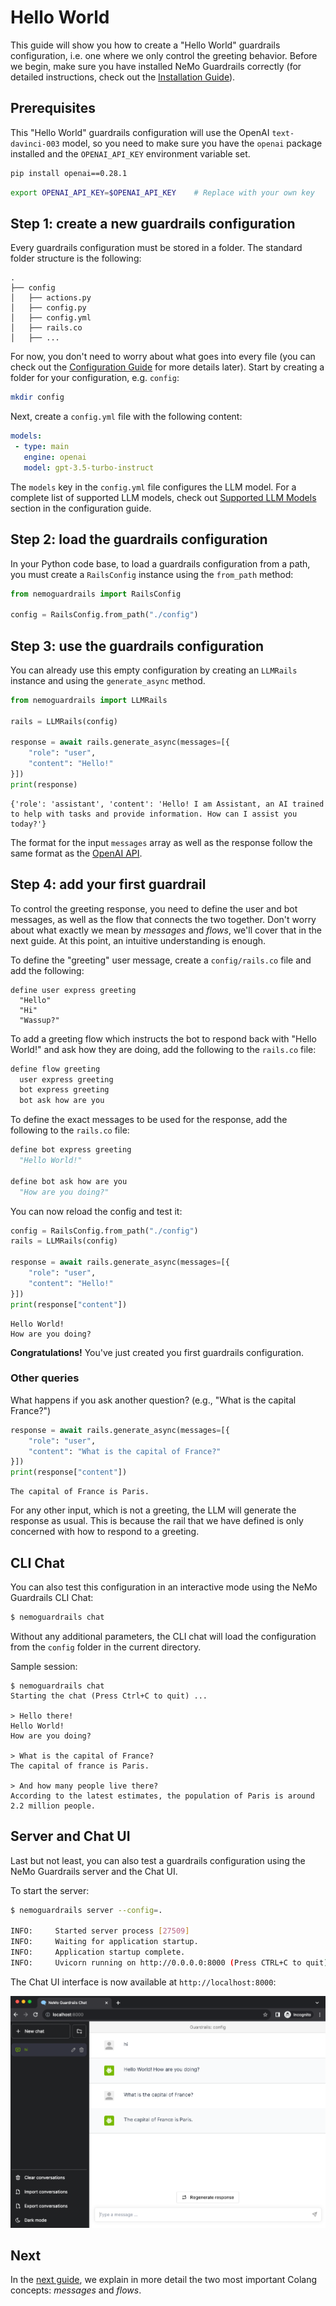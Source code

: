 # Hello World

This guide will show you how to create a "Hello World" guardrails configuration, i.e. one where we only control the greeting behavior. Before we begin, make sure you have installed NeMo Guardrails correctly (for detailed instructions, check out the [Installation Guide](../../getting_started/installation-guide.md)).

## Prerequisites

This "Hello World" guardrails configuration will use the OpenAI `text-davinci-003` model, so you need to make sure you have the `openai` package installed and the `OPENAI_API_KEY` environment variable set.

```bash
pip install openai==0.28.1
```

```bash
export OPENAI_API_KEY=$OPENAI_API_KEY    # Replace with your own key
```

## Step 1: create a new guardrails configuration

Every guardrails configuration must be stored in a folder. The standard folder structure is the following:

```
.
├── config
│   ├── actions.py
│   ├── config.py
│   ├── config.yml
│   ├── rails.co
│   ├── ...
```
For now, you don't need to worry about what goes into every file (you can check out the [Configuration Guide](../../user_guides/configuration-guide.md) for more details later). Start by creating a folder for your configuration, e.g. `config`:

```bash
mkdir config
```

Next, create a `config.yml` file with the following content:

```yml title="config/config.yml"
models:
 - type: main
   engine: openai
   model: gpt-3.5-turbo-instruct
```

The `models` key in the `config.yml` file configures the LLM model. For a complete list of supported LLM models, check out [Supported LLM Models](../../user_guides/configuration-guide.md#supported-llm-models) section in the configuration guide.

## Step 2: load the guardrails configuration

In your Python code base, to load a guardrails configuration from a path, you must create a `RailsConfig` instance using the `from_path` method:

```python
from nemoguardrails import RailsConfig

config = RailsConfig.from_path("./config")
```

## Step 3: use the guardrails configuration

You can already use this empty configuration by creating an `LLMRails` instance and using the `generate_async` method.

```python
from nemoguardrails import LLMRails

rails = LLMRails(config)

response = await rails.generate_async(messages=[{
    "role": "user",
    "content": "Hello!"
}])
print(response)
```

```
{'role': 'assistant', 'content': 'Hello! I am Assistant, an AI trained to help with tasks and provide information. How can I assist you today?'}
```

The format for the input `messages` array as well as the response follow the same format as the [OpenAI API](https://platform.openai.com/docs/guides/text-generation/chat-completions-api).

## Step 4: add your first guardrail

To control the greeting response, you need to define the user and bot messages, as well as the flow that connects the two together. Don't worry about what exactly we mean by *messages* and *flows*, we'll cover that in the next guide. At this point, an intuitive understanding is enough.

To define the "greeting" user message, create a `config/rails.co` file and add the following:

```co title="config/rails.co"
define user express greeting
  "Hello"
  "Hi"
  "Wassup?"
```

To add a greeting flow which instructs the bot to respond back with "Hello World!" and ask how they are doing, add the following to the `rails.co` file:

```python
define flow greeting
  user express greeting
  bot express greeting
  bot ask how are you
```

To define the exact messages to be used for the response, add the following to the `rails.co` file:

```python
define bot express greeting
  "Hello World!"

define bot ask how are you
  "How are you doing?"
```

You can now reload the config and test it:

```python
config = RailsConfig.from_path("./config")
rails = LLMRails(config)

response = await rails.generate_async(messages=[{
    "role": "user",
    "content": "Hello!"
}])
print(response["content"])
```

```
Hello World!
How are you doing?
```

**Congratulations!** You've just created you first guardrails configuration.

### Other queries

What happens if you ask another question? (e.g., "What is the capital France?")

```python
response = await rails.generate_async(messages=[{
    "role": "user",
    "content": "What is the capital of France?"
}])
print(response["content"])
```

```
The capital of France is Paris.
```

For any other input, which is not a greeting, the LLM will generate the response as usual. This is because the rail that we have defined is only concerned with how to respond to a greeting.

## CLI Chat

You can also test this configuration in an interactive mode using the NeMo Guardrails CLI Chat:

```bash
$ nemoguardrails chat
```

Without any additional parameters, the CLI chat will load the configuration from the `config` folder in the current directory.

Sample session:
```
$ nemoguardrails chat
Starting the chat (Press Ctrl+C to quit) ...

> Hello there!
Hello World!
How are you doing?

> What is the capital of France?
The capital of france is Paris.

> And how many people live there?
According to the latest estimates, the population of Paris is around 2.2 million people.
```

## Server and Chat UI

Last but not least, you can also test a guardrails configuration using the NeMo Guardrails server and the Chat UI.

To start the server:

```bash
$ nemoguardrails server --config=.

INFO:     Started server process [27509]
INFO:     Waiting for application startup.
INFO:     Application startup complete.
INFO:     Uvicorn running on http://0.0.0.0:8000 (Press CTRL+C to quit)
```

The Chat UI interface is now available at `http://localhost:8000`:

![hello-world-server-ui.png](../../_assets/images/hello-world-server-ui.png)

## Next

In the [next guide](../2_core_colang_concepts/README.md), we explain in more detail the two most important Colang concepts: *messages* and *flows*.
